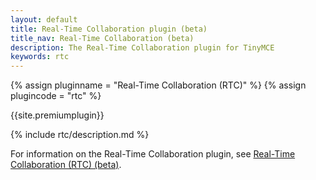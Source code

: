 ```yaml
---
layout: default
title: Real-Time Collaboration plugin (beta)
title_nav: Real-Time Collaboration (beta)
description: The Real-Time Collaboration plugin for TinyMCE
keywords: rtc
---
```


{% assign pluginname = "Real-Time Collaboration (RTC)" %}
{% assign plugincode = "rtc" %}

{{site.premiumplugin}}

{% include rtc/description.md %}

For information on the Real-Time Collaboration plugin, see [Real-Time Collaboration (RTC) (beta)]({{site.baseurl}}/rtc/).
